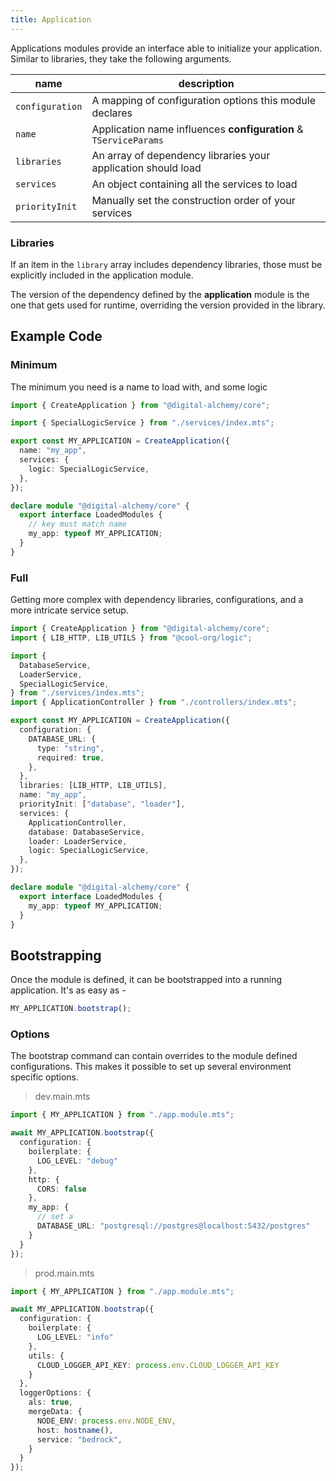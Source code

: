 ```yaml
---
title: Application
---
```


Applications modules provide an interface able to initialize your application.
Similar to libraries, they take the following arguments.

| name            | description                                                      |
| --------------- | ---------------------------------------------------------------- |
| `configuration` | A mapping of configuration options this module declares          |
| `name`          | Application name influences **configuration** & `TServiceParams` |
| `libraries`     | An array of dependency libraries your application should load    |
| `services`      | An object containing all the services to load                    |
| `priorityInit`  | Manually set the construction order of your services             |

### Libraries

If an item in the `library` array includes dependency libraries, those must be explicitly included in the application module.

The version of the dependency defined by the **application** module is the one that gets used for runtime, overriding the version provided in the library.

## Example Code

### Minimum

The minimum you need is a name to load with, and some logic

```typescript
import { CreateApplication } from "@digital-alchemy/core";

import { SpecialLogicService } from "./services/index.mts";

export const MY_APPLICATION = CreateApplication({
  name: "my_app",
  services: {
    logic: SpecialLogicService,
  },
});

declare module "@digital-alchemy/core" {
  export interface LoadedModules {
    // key must match name
    my_app: typeof MY_APPLICATION;
  }
}
```

### Full

Getting more complex with dependency libraries, configurations, and a more intricate service setup.

```typescript
import { CreateApplication } from "@digital-alchemy/core";
import { LIB_HTTP, LIB_UTILS } from "@cool-org/logic";

import {
  DatabaseService,
  LoaderService,
  SpecialLogicService,
} from "./services/index.mts";
import { ApplicationController } from "./controllers/index.mts";

export const MY_APPLICATION = CreateApplication({
  configuration: {
    DATABASE_URL: {
      type: "string",
      required: true,
    },
  },
  libraries: [LIB_HTTP, LIB_UTILS],
  name: "my_app",
  priorityInit: ["database", "loader"],
  services: {
    ApplicationController,
    database: DatabaseService,
    loader: LoaderService,
    logic: SpecialLogicService,
  },
});

declare module "@digital-alchemy/core" {
  export interface LoadedModules {
    my_app: typeof MY_APPLICATION;
  }
}
```

## Bootstrapping

Once the module is defined, it can be bootstrapped into a running application. It's as easy as -

```typescript
MY_APPLICATION.bootstrap();
```

### Options

The bootstrap command can contain overrides to the module defined configurations.
This makes it possible to set up several environment specific options.

> dev.main.mts

```typescript
import { MY_APPLICATION } from "./app.module.mts";

await MY_APPLICATION.bootstrap({
  configuration: {
    boilerplate: {
      LOG_LEVEL: "debug"
    },
    http: {
      CORS: false
    },
    my_app: {
      // set a
      DATABASE_URL: "postgresql://postgres@localhost:5432/postgres"
    }
  }
});
```

> prod.main.mts

```typescript
import { MY_APPLICATION } from "./app.module.mts";

await MY_APPLICATION.bootstrap({
  configuration: {
    boilerplate: {
      LOG_LEVEL: "info"
    },
    utils: {
      CLOUD_LOGGER_API_KEY: process.env.CLOUD_LOGGER_API_KEY
    }
  },
  loggerOptions: {
    als: true,
    mergeData: {
      NODE_ENV: process.env.NODE_ENV,
      host: hostname(),
      service: "bedrock",
    }
  }
});
```
